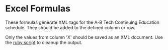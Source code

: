 Excel Formulas
=============

These formulas generate XML tags for the A-B Tech Continuing Education schedule. They should be added to the defined column or row.

Only the values from column 'X' should be saved as an XML document. Use the [ruby script](RegularExpressionScript) to cleanup the output.
